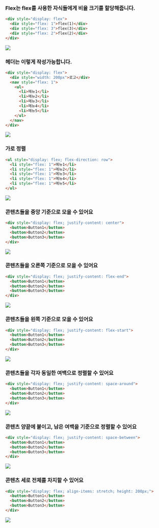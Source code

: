 ### Flex는 flex를 사용한 자식들에게 비율 크기를 할당해줍니다.
```html
<div style="display: flex">
  <div style="flex: 1">flex(1)</div>
  <div style="flex: 3">flex(3)</div>
  <div style="flex: 2">flex(2)</div>
</div>
```
![](https://user-images.githubusercontent.com/17817719/56206261-eb3c6a00-6086-11e9-9e1d-fd113b1bbf05.png)

### 헤더는 이렇게 작성가능합니다.
```html
<div style="display: flex">
  <div style="width: 200px">로고</div>
  <nav style="flex: 1">
    <ul>
      <li>메뉴1</li>
      <li>메뉴2</li>
      <li>메뉴3</li>
      <li>메뉴4</li>
      <li>메뉴5</li>
    </ul>
  </nav>
</div>
```
![](https://user-images.githubusercontent.com/17817719/56206277-f42d3b80-6086-11e9-9bec-eadad63303ab.png)

### 가로 정렬
```html
<ul style="display: flex; flex-direction: row">
  <li style="flex: 1">메뉴1</li>
  <li style="flex: 1">메뉴2</li>
  <li style="flex: 1">메뉴3</li>
  <li style="flex: 1">메뉴4</li>
  <li style="flex: 1">메뉴5</li>
</ul>
```
![](https://user-images.githubusercontent.com/17817719/56206286-f8595900-6086-11e9-89c5-b6bd7b1681b5.png)

### 콘텐츠들을 중앙 기준으로 모을 수 있어요
```html
<div style="display: flex; justify-content: center">
  <button>Button1</button>
  <button>Button2</button>
  <button>Button3</button>
</div>
```
![](https://user-images.githubusercontent.com/17817719/56206294-fd1e0d00-6086-11e9-8736-8935be5310e7.png)

### 콘텐츠들을 오른쪽 기준으로 모을 수 있어요
```html
<div style="display: flex; justify-content: flex-end">
  <button>Button1</button>
  <button>Button2</button>
  <button>Button3</button>
</div>
```
![](https://user-images.githubusercontent.com/17817719/56206405-48d0b680-6087-11e9-98e9-92ef0c42b699.png)

### 콘텐츠들을 왼쪽 기준으로 모을 수 있어요
```html
<div style="display: flex; justify-content: flex-start">
  <button>Button1</button>
  <button>Button2</button>
  <button>Button3</button>
</div>
```
![](https://user-images.githubusercontent.com/17817719/56206307-06a77500-6087-11e9-96aa-17360bacc616.png)

### 콘텐츠들을 각자 동일한 여백으로 정렬할 수 있어요
```html
<div style="display: flex; justify-content: space-around">
  <button>Button1</button>
  <button>Button2</button>
  <button>Button3</button>
</div>
```
![](https://user-images.githubusercontent.com/17817719/56206318-0d35ec80-6087-11e9-8722-6b6da952f9bc.png)

### 콘텐츠 양끝에 붙이고, 남은 여백을 기준으로 정렬할 수 있어요
```html
<div style="display: flex; justify-content: space-between">
  <button>Button1</button>
  <button>Button2</button>
  <button>Button3</button>
</div>
```
![](https://user-images.githubusercontent.com/17817719/56206330-132bcd80-6087-11e9-84d8-e77677137a57.png)

### 콘텐츠 세로 전체를 차지할 수 있어요
```html
<div style="display: flex; align-items: stretch; height: 200px;">
  <button>Button1</button>
  <button>Button2</button>
  <button>Button3</button>
</div>
```
![](https://user-images.githubusercontent.com/17817719/56206336-1757eb00-6087-11e9-9ab5-a94de43f99b6.png)